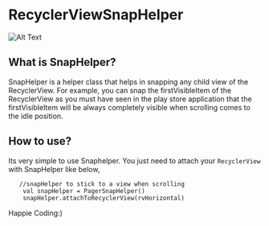 # RecyclerViewSnapHelper

![Alt Text](https://media.giphy.com/media/QTg9q0wZtkH19L1aWL/giphy.gif)


## What is SnapHelper?
 
 
 SnapHelper is a helper class that helps in snapping any child view of the RecyclerView.
 For example, you can snap the firstVisibleItem of the RecyclerView as you must have seen in the play store application 
 that the firstVisibleItem will be always completely visible when scrolling comes to the idle position.

## How to use?

Its very simple to use Snaphelper. You just need to attach your `RecyclerView` with SnapHelper like below,

       //snapHelper to stick to a view when scrolling
        val snapHelper = PagerSnapHelper()
        snapHelper.attachToRecyclerView(rvHorizontal)
        
Happie Coding:)                

